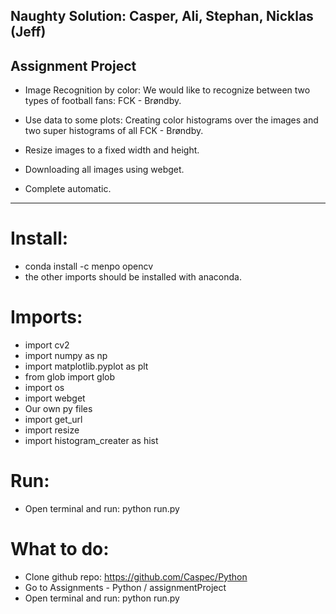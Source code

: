 ## Naughty Solution: Casper, Ali, Stephan, Nicklas (Jeff)

## Assignment Project


- Image Recognition by color: 
We would like to recognize between two types of football fans: FCK - Brøndby.

- Use data to some plots: Creating color histograms over the images and two super histograms of all FCK - Brøndby.

- Resize images to a fixed width and height.

- Downloading all images using webget.

- Complete automatic.


----------------------------------------------------------------------------------------------------------------------

# Install:
- conda install -c menpo opencv
- the other imports should be installed with anaconda.

# Imports: 
- import cv2
- import numpy as np
- import matplotlib.pyplot as plt
- from glob import glob
- import os
- import webget
- Our own py files
- import get_url
- import resize
- import histogram_creater as hist

# Run: 
- Open terminal and run: python run.py

# What to do: 
- Clone github repo: https://github.com/Caspec/Python
- Go to Assignments - Python / assignmentProject
- Open terminal and run: python run.py